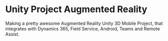 # Unity Project Augmented Reality

Making a pretty awesome Augmented Reality Unity 3D Mobile Project, that integrates with Dynamics 365, Field Service, Android, Teams and Remote Assist.
